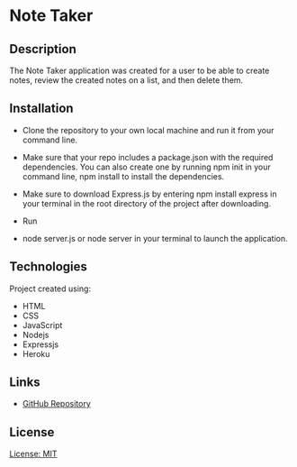 # Note Taker 

## Description
The Note Taker application was created for a user to be able to create notes, review the created notes on a list, and then delete them.


## Installation
- Clone the repository to your own local machine and run it from your command line.

- Make sure that your repo includes a package.json with the required dependencies. You can also   create one by running npm init in your command line, npm install to install the dependencies.

- Make sure to download Express.js by entering npm install express in your terminal in the root directory of the project after downloading.

- Run 
* node server.js or node server in your terminal to launch the application.




## Technologies 
Project created using:

- HTML
- CSS
- JavaScript
- Nodejs
- Expressjs
- Heroku

## Links 
- [GitHub Repository](https://github.com/Riftsail/Note-Taker.git)

## License

[License: MIT](https://opensource.org/licenses/MIT)